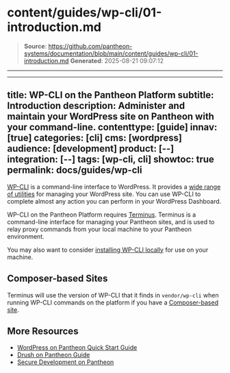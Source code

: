 # content/guides/wp-cli/01-introduction.md

> **Source**: https://github.com/pantheon-systems/documentation/blob/main/content/guides/wp-cli/01-introduction.md
> **Generated**: 2025-08-21 09:07:12

---

---
title: WP-CLI on the Pantheon Platform
subtitle: Introduction
description: Administer and maintain your WordPress site on Pantheon with your command-line.
contenttype: [guide]
innav: [true]
categories: [cli]
cms: [wordpress]
audience: [development]
product: [--]
integration: [--]
tags: [wp-cli, cli]
showtoc: true
permalink: docs/guides/wp-cli
---

[WP-CLI](https://make.wordpress.org/cli/handbook/) is a command-line interface to WordPress. It provides a [wide range of utilities](https://developer.wordpress.org/cli/commands/) for managing your WordPress site. You can use WP-CLI to complete almost any action you can perform in your WordPress Dashboard.

WP-CLI on the Pantheon Platform requires [Terminus](/terminus). Terminus is a command-line interface for managing your Pantheon sites, and is used to relay proxy commands from your local machine to your Pantheon environment.

You may also want to consider [installing WP-CLI locally](https://make.wordpress.org/cli/handbook/installing/) for use on your machine.

## Composer-based Sites

Terminus will use the version of WP-CLI that it finds in `vendor/wp-cli` when running WP-CLI commands on the platform if you have a [Composer-based site](/guides/composer).

## More Resources

- [WordPress on Pantheon Quick Start Guide](/guides/wordpress-pantheon)
- [Drush on Pantheon Guide](/guides/drush)
- [Secure Development on Pantheon](/guides/secure-development)